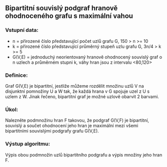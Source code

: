 ## Bipartitní souvislý podgraf hranově ohodnoceného grafu s maximální vahou

### Vstupní data:
- n = přirozené číslo představující počet uzlů grafu G, 150 > n >= 10
- k = přirozené číslo představující průměrný stupeň uzlu grafu G, 3n/4 > k >= 5
- G(V,E) = jednoduchý neorientovaný hranově ohodnocený souvislý graf o n uzlech a průměrném stupni k, váhy hran jsou z intervalu <80,120>

### Definice:
Graf G(V,E) je bipartitní, jestliže můžeme rozdělit množinu uzlů V na disjunktní pomnožiny U a W tak, že každá hrana v G spojuje uzel z U s uzlem z W. Jinak řečeno, bipartitní graf je možné uzlově obarvit 2 barvami.

### Úkol:
Nalezněte podmnožinu hran F takovou, že podgraf G(V,F) je bipartitní, souvislý a součet ohodnocení jeho hran je maximální mezi všemi bipartitními souvislými podgrafy grafu G(V,E).

### Výstup algoritmu:
Výpis obou podmnožin uzlů bipartitního podgrafu a výpis množiny jeho hran F.